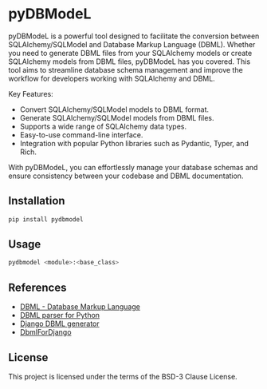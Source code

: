 # pyDBModeL

pyDBModeL is a powerful tool designed to facilitate the conversion between SQLAlchemy/SQLModel and Database Markup Language (DBML). Whether you need to generate DBML files from your SQLAlchemy models or create SQLAlchemy models from DBML files, pyDBModeL has you covered. This tool aims to streamline database schema management and improve the workflow for developers working with SQLAlchemy and DBML.

Key Features:
- Convert SQLAlchemy/SQLModel models to DBML format.
- Generate SQLAlchemy/SQLModel models from DBML files.
- Supports a wide range of SQLAlchemy data types.
- Easy-to-use command-line interface.
- Integration with popular Python libraries such as Pydantic, Typer, and Rich.

With pyDBModeL, you can effortlessly manage your database schemas and ensure consistency between your codebase and DBML documentation.

## Installation

```bash
pip install pydbmodel
```

## Usage

```bash
pydbmodel <module>:<base_class>
```

## References

- [DBML - Database Markup Language](https://www.dbml.org/home/#intro)
- [DBML parser for Python](https://github.com/Vanderhoof/PyDBML)
- [Django DBML generator](https://github.com/makecodes/django-dbml/tree/master)
- [DbmlForDjango](https://github.com/hamedsj/DbmlForDjango)

## License

This project is licensed under the terms of the BSD-3 Clause License.
